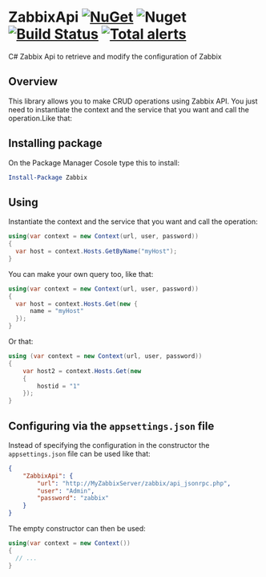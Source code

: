 # ZabbixApi [![NuGet](https://img.shields.io/nuget/v/Zabbix.svg)](https://www.nuget.org/packages/Zabbix) ![Nuget](https://img.shields.io/nuget/dt/Zabbix) [![Build Status](https://travis-ci.org/HenriqueCaires/ZabbixApi.svg?branch=master)](https://travis-ci.org/HenriqueCaires/ZabbixApi) [![Total alerts](https://img.shields.io/lgtm/alerts/g/HenriqueCaires/ZabbixApi.svg?logo=lgtm&logoWidth=18)](https://lgtm.com/projects/g/HenriqueCaires/ZabbixApi/alerts/)

C# Zabbix Api to retrieve and modify the configuration of Zabbix

## Overview

This library allows you to make CRUD operations using Zabbix API.
You just need to instantiate the context and the service that you want and call the operation.Like that:

## Installing package

On the Package Manager Cosole type this to install:

```powershell
Install-Package Zabbix
```

## Using

Instantiate the context and the service that you want and call the operation:

```csharp
using(var context = new Context(url, user, password))
{
  var host = context.Hosts.GetByName("myHost");
}
```

You can make your own query too, like that:

```csharp
using(var context = new Context(url, user, password))
{
  var host = context.Hosts.Get(new {
      name = "myHost"
  });
}
```

Or that:

```csharp
using (var context = new Context(url, user, password))
{
    var host2 = context.Hosts.Get(new
    {
        hostid = "1"
    });
}
```

## Configuring via the `appsettings.json` file

Instead of specifying the configuration in the constructor the `appsettings.json` file can be used like that:

```json
{
    "ZabbixApi": {
        "url": "http://MyZabbixServer/zabbix/api_jsonrpc.php",
        "user": "Admin",
        "password": "zabbix"
    }
}

```

The empty constructor can then be used:

```csharp
using(var context = new Context())
{
  // ...
}
```
